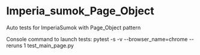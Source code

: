 # Imperia_sumok_Page_Object
Auto tests for ImperiaSumok with Page_Object pattern

Console command to launch tests: 
pytest -s -v --browser_name=chrome --reruns 1 test_main_page.py